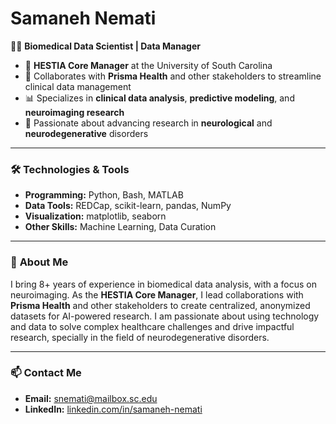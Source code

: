# Samaneh Nemati

👩‍🔬 **Biomedical Data Scientist | Data Manager**

- 🌟 **HESTIA Core Manager** at the University of South Carolina  
- 🤝 Collaborates with **Prisma Health** and other stakeholders to streamline clinical data management  
- 📊 Specializes in **clinical data analysis**, **predictive modeling**, and **neuroimaging research**  
- 🧠 Passionate about advancing research in **neurological** and **neurodegenerative** disorders 

---

### 🛠️ **Technologies & Tools**
- **Programming:** Python, Bash, MATLAB
- **Data Tools:** REDCap, scikit-learn, pandas, NumPy
- **Visualization:** matplotlib, seaborn
- **Other Skills:** Machine Learning, Data Curation

---

### 🌟 **About Me**
I bring 8+ years of experience in biomedical data analysis, with a focus on neuroimaging. As the **HESTIA Core Manager**, I lead collaborations with **Prisma Health** and other stakeholders to create centralized, anonymized datasets for AI-powered research. I am passionate about using technology and data to solve complex healthcare challenges and drive impactful research, specially in the field of neurodegenerative disorders.

---

### 📫 **Contact Me**
- **Email:** [snemati@mailbox.sc.edu](mailto:snemati@mailbox.sc.edu)
- **LinkedIn:** [linkedin.com/in/samaneh-nemati](https://www.linkedin.com/in/samaneh-nemati/)
